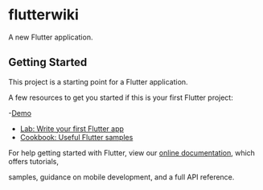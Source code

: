 # flutterwiki

A new Flutter application.

## Getting Started

This project is a starting point for a Flutter application.

A few resources to get you started if this is your first Flutter project:

-[Demo](https://iamsuman.s3.amazonaws.com/Screencapture.mp4)

- [Lab: Write your first Flutter app](https://flutter.dev/docs/get-started/codelab)
- [Cookbook: Useful Flutter samples](https://flutter.dev/docs/cookbook)

For help getting started with Flutter, view our
[online documentation](https://flutter.dev/docs), which offers tutorials,

samples, guidance on mobile development, and a full API reference.

